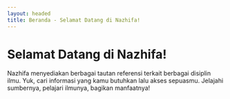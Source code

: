 ```yaml
---
layout: headed
title: Beranda - Selamat Datang di Nazhifa!
---
```


<div class="container">
<div class="row">
<div class="col-sm-1"></div>
<div class="col-12 col-sm-10 px-sm-5">
<h1><strong>Selamat Datang di Nazhifa!</strong></h1>
<p>Nazhifa menyediakan berbagai tautan referensi terkait berbagai disiplin <!--a href="#" data-toggle="tooltip" data-placement="top" title="kenapa kalo gambar gak bisa?">Hover over me</a--> ilmu. Yuk, cari informasi yang kamu butuhkan lalu akses sepuasmu. Jelajahi sumbernya, pelajari ilmunya, bagikan manfaatnya!</p>

 <!-- p><a class="a_demo_one" href="#">Click me!</a></p>
 <p><a class="a_demo_four" href="#">Categories</a></p -->



</div>
</div>
</div>

